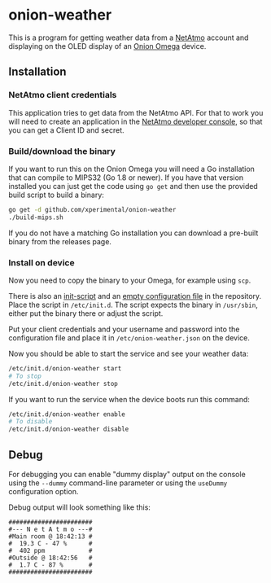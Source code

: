 # onion-weather

This is a program for getting weather data from a [NetAtmo](https://www.netatmo.com) account and displaying on the OLED display of an [Onion Omega](https://onion.io/) device.

## Installation

### NetAtmo client credentials

This application tries to get data from the NetAtmo API. For that to work you will need to create an application in the [NetAtmo developer console](https://dev.netatmo.com/dev/myaccount), so that you can get a Client ID and secret.

### Build/download the binary

If you want to run this on the Onion Omega you will need a Go installation that can compile to MIPS32 (Go 1.8 or newer). If you have that version installed you can just get the code using `go get` and then use the provided build script to build a binary:

```bash
go get -d github.com/xperimental/onion-weather
./build-mips.sh
```

If you do not have a matching Go installation you can download a pre-built binary from the releases page.

### Install on device

Now you need to copy the binary to your Omega, for example using `scp`.

There is also an [init-script](_contrib/onion-weather) and an [empty configuration file](_contrib/onion-weather.json) in the repository. Place the script in `/etc/init.d`. The script expects the binary in `/usr/sbin`, either put the binary there or adjust the script.

Put your client credentials and your username and password into the configuration file and place it in `/etc/onion-weather.json` on the device.

Now you should be able to start the service and see your weather data:

```bash
/etc/init.d/onion-weather start
# To stop
/etc/init.d/onion-weather stop
```

If you want to run the service when the device boots run this command:

```bash
/etc/init.d/onion-weather enable
# To disable
/etc/init.d/onion-weather disable
```

## Debug

For debugging you can enable "dummy display" output on the console using the `--dummy` command-line parameter or using the `useDummy` configuration option.

Debug output will look something like this:

```
#######################
#--- N e t A t m o ---#
#Main room @ 18:42:13 #
#  19.3 C - 47 %      #
#  402 ppm            #
#Outside @ 18:42:56   #
#  1.7 C - 87 %       #
#######################
```
